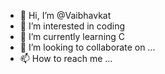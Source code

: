 - 👋 Hi, I’m @Vaibhavkat
- 👀 I’m interested in coding
- 🌱 I’m currently learning C
- 💞️ I’m looking to collaborate on ...
- 📫 How to reach me ...

<!---
Vaibhavkat/Vaibhavkat is a ✨ special ✨ repository because its `README.md` (this file) appears on your GitHub profile.
You can click the Preview link to take a look at your changes.
--->
